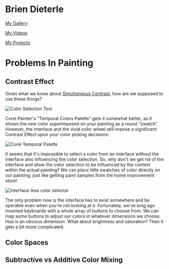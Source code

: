 # Brien Dieterle

[My Gallery](https://www.flickr.com/photos/briend/)

[My Videos](https://www.youtube.com/user/briendieterle)

[My Projects](https://github.com/briend)


# Problems In Painting

## Contrast Effect

Given what we know about [Simultaneous Contrast](https://en.wikipedia.org/wiki/Contrast_effect), how are we supposed to use these things?

![Color Selection Tool](https://user-images.githubusercontent.com/6015639/30137777-d14ef72a-9319-11e7-91bd-e38c0bbb120e.png)

Corel Painter's "Temporal Colors Palette" gets it somewhat better, as it shows the new color superimposed on your painting as a round "swatch".  However, the interface and the vivid color wheel still impose a significant Contrast Effect upon your color picking decisions:

![Corel Temporal Palette](https://user-images.githubusercontent.com/6015639/30137796-e3bbbc2c-9319-11e7-95aa-24911da22b58.png)

It seems that it's impossible to select a color from an interface without the interface also influencing the color selection.  So, why don't we get rid of the interface and allow the color selection to be influenced by the context within the actual painting?  We can place little swatches of color directly on our painting; just like getting paint samples from the home improvement store!

![interface-less color selector](https://user-images.githubusercontent.com/6015639/30137831-0f476df0-931a-11e7-82ce-811f6f67d410.png)

The only problem now is the interface has to exist somewhere and be operable even when you're not looking at it.  Fortunately, we've long ago invented keyboards with a whole array of buttons to choose from.  We can map some buttons to adjust our colors in whatever dimensions we choose.  Hue is an obvious dimension.  What about brightness and saturation?  Then it gets a bit more complicated.

## Color Spaces

## Subtractive vs Additive Color Mixing
